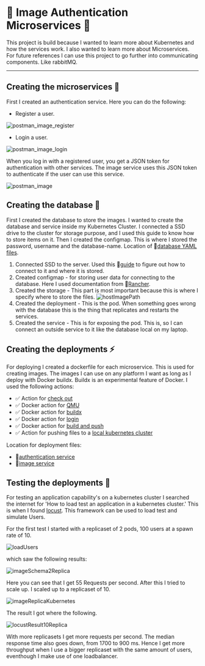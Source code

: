 # 🌟 Image Authentication Microservices 🌟

This project is build because I wanted to learn more about Kubernetes and how the services work.
I also wanted to learn more about Microservices. 
For future references I can use this project to go further into communicating components.
Like rabbitMQ.

---

## Creating the microservices 💭

First I created an authentication service. Here you can do the following:

* Register a user.

![postman_image_register][imagePostmanApiRegisterUser]
    
* Login a user.

![postman_image_login][imagePostmanApiLoginUser]

When you log in with a registered user, you get a JSON token for authentication with other services.
The image service uses this JSON token to authenticate if the user can use this service.

![postman_image][imagePostmanApiPOSTimage]
## Creating the database 🔐

First I created the database to store the images. I wanted to create the database and service inside my Kubernetes Cluster.
I connected a SSD drive to the cluster for storage purpose, and I used this guide to know how to store items on it.
Then I created the configmap. This is where I stored the password, username and the database-name. Location of 🔗[database YAML files][locationRepoDatabaseDeployment].

1. Connected SSD to the server. Used this 🔗[guide][websiteAddingSSDRaspberryPI] to figure out how to connect to it and where it is stored.
2. Created configmap - for storing user data for connecting to the database. Here I used documentation from 🔗[Rancher][websiteCreatingVolumeK3s].
3. Created the storage - This part is most important because this is where I specify where to store the files. ![hostImagePath][imageStorageLocationDatabase] 
4. Created the deployment -  This is the pod. When something goes wrong with the database this is the thing that replicates and restarts the services. 
5. Created the service - This is for exposing the pod. This is, so I can connect an outside service to it like the database local on my laptop.

## Creating the deployments ⚡

For deploying I created a dockerfile for each microservice. This is used for creating images. 
The images I can use on any platform I want as long as I deploy with Docker buildx.
Buildx is an experimental feature of Docker. I used the following actions:

* ✅ Action for [check out][actionCheckOut]
* ✅ Docker action for [QMU][actionDockerSetupQmu]
* ✅ Docker action for [buildx][actionDockerSetupBuildx]
* ✅ Docker action for [login][actionDockerLogin]
* ✅ Docker action for [build and push][actionDockerBuildPush]
* ✅ Action for pushing files to a [local kubernetes cluster][actionPushToKubernetes] 

Location for deployment files:

* 🔗[authentication service][locationRepoAuthenticationDeployments]
* 🔗[image service][locationRepoImageDeployments]

## Testing the deployments 🏁

For testing an application capability's on a kubernetes cluster I searched the internet for 'How to load test an application in a kubernetes cluster.'
This is when I found [locust](https://locust.io/). This framework can be used to load test and simulate Users. 

For the first test I started with a replicaset of 2 pods, 100 users at a spawn rate of 10.

![loadUsers][imageLocustLoad]

which saw the following results:

![imageSchema2Replica][imageLocust2Replicas]

Here you can see that I get 55 Requests per second.
After this  I tried to scale up. I scaled up to a replicaset of 10.

![imageReplicaKubernetes][imageKubernetes10Replicas]

The result I got where the following.

![locustResult10Replica][imageLocust10Replicas]

With more replicasets I get more requests per second. The median response time also goes down, from 1700 to 900 ms.
Hence I get more throughput when I use a bigger replicaset with the same amount of users, eventhough I make use of one loadbalancer.



[imageSecrets]:https://user-images.githubusercontent.com/42863867/101778710-830c8880-3af4-11eb-88ff-65b8df4f2974.png
[websiteAddingSSDRaspberryPI]:https://www.raspberrypi.org/documentation/configuration/external-storage.md
[websiteCreatingVolumeK3s]:https://rancher.com/docs/k3s/latest/en/storage/
[imageStorageLocationDatabase]:https://user-images.githubusercontent.com/42863867/102088815-b9f7dc80-3e1b-11eb-9c74-cd89240ddc1b.png

[actionCheckOut]:https://github.com/actions/checkout
[actionDockerSetupQmu]: https://github.com/docker/setup-qemu-action
[actionDockerSetupBuildx]: https://github.com/docker/setup-buildx-action
[actionDockerLogin]: https://github.com/docker/login-action
[actionDockerBuildPush]: https://github.com/docker/build-push-action
[actionPushToKubernetes]: https://github.com/steebchen/kubectl

[locationRepoDatabaseDeployment]: https://github.com/teundeclercq/image-authentication-microservice/tree/main/PostgresqlDeployment
[locationRepoAuthenticationDeployments]: https://github.com/teundeclercq/image-authentication-microservice/tree/main/AuthenticationService/deployments
[locationRepoImageDeployments]:https://github.com/teundeclercq/image-authentication-microservice/tree/main/ImageService/deployments

[imagePostmanApiRegisterUser]:https://user-images.githubusercontent.com/42863867/102227037-65bb2e00-3ee9-11eb-8959-9f9ded502685.png
[imagePostmanApiLoginUser]:https://user-images.githubusercontent.com/42863867/102234031-285a9e80-3ef1-11eb-930f-9763cb211b23.png
[imagePostmanApiPOSTimage]:https://user-images.githubusercontent.com/42863867/102235770-f9452c80-3ef2-11eb-8257-a9ed85a7eb63.png

[imageLocustLoad]:https://user-images.githubusercontent.com/42863867/102395216-1e14cf00-3fdb-11eb-80f0-28e3a19a5841.png
[image2Replicas]:https://user-images.githubusercontent.com/42863867/102395259-2a009100-3fdb-11eb-987d-6ec130ef4dcf.png
[imageLocust2Replicas]:https://user-images.githubusercontent.com/42863867/102395329-44d30580-3fdb-11eb-854a-9512f89e0eba.png
[imageLocust10Replicas]:https://user-images.githubusercontent.com/42863867/102395409-5fa57a00-3fdb-11eb-9d6c-83c43a15e1bc.png
[imageKubernetes10Replicas]:https://user-images.githubusercontent.com/42863867/102395438-6af8a580-3fdb-11eb-8d1b-7ee5ea128e2f.png
